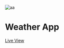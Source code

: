 ![aa](https://github.com/user-attachments/assets/1b753f00-b753-40d9-8105-eb774847adb9)
# Weather App
<a href="https://fmsaffan.github.io/Weather-App/">Live View</a>
